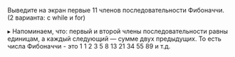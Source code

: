 Выведите на экран первые 11 членов последовательности Фибоначчи. (2 варианта: с while и for)

▸ Напоминаем, что: первый и второй члены последовательности равны единицам,
а каждый следующий — сумме двух предыдущих. То есть числа Фибоначчи - это 1  1  2  3  5  8  13  21  34  55  89  и т.д.
